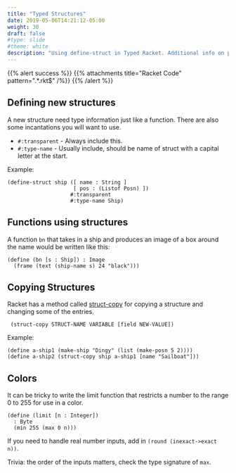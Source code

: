 ```yaml
---
title: "Typed Structures"
date: 2019-05-06T14:21:12-05:00
weight: 30
draft: false
#type: slide
#theme: white
description: "Using define-struct in Typed Racket. Additional info on posn-util, struct-copy, and limit for use with make-color."
---
```


{{% alert success %}}
{{% attachments title="Racket Code" pattern=".*\.rkt$" /%}}
{{% /alert %}}

## Defining new structures

A new structure need type information just like a function. There are
also some incantations you will want to use.

* `#:transparent` - Always include this.
* `#:type-name` - Usually include, should be name of struct with a
  capital letter at the start.

Example:

    (define-struct ship ([ name : String ]
                         [ pos : (Listof Posn) ])
                        #:transparent
                        #:type-name Ship)

## Functions using structures

A function `bn` that takes in a ship and produces an image of a box around
the name would be written like this:

    (define (bn [s : Ship]) : Image
      (frame (text (ship-name s) 24 "black")))


## Copying Structures

Racket has a method called
[struct-copy](https://docs.racket-lang.org/reference/struct-copy.html?q=struct-copy#%28form._%28%28lib._racket%2Fprivate%2Fbase..rkt%29._struct-copy%29%29)
for copying a structure and changing some of the entries. 

     (struct-copy STRUCT-NAME VARIABLE [field NEW-VALUE])

Example:

    (define a-ship1 (make-ship "Dingy" (list (make-posn 5 2))))
    (define a-ship2 (struct-copy ship a-ship1 [name "Sailboat"]))

## Colors

It can be tricky to write the limit function that restricts a number
to the range 0 to 255 for use in a color.

    (define (limit [n : Integer])
      : Byte
      (min 255 (max 0 n)))

If you need to handle real number inputs, add in `(round (inexact->exact n))`.

Trivia: the order of the inputs matters, check the type signature of
`max`.

